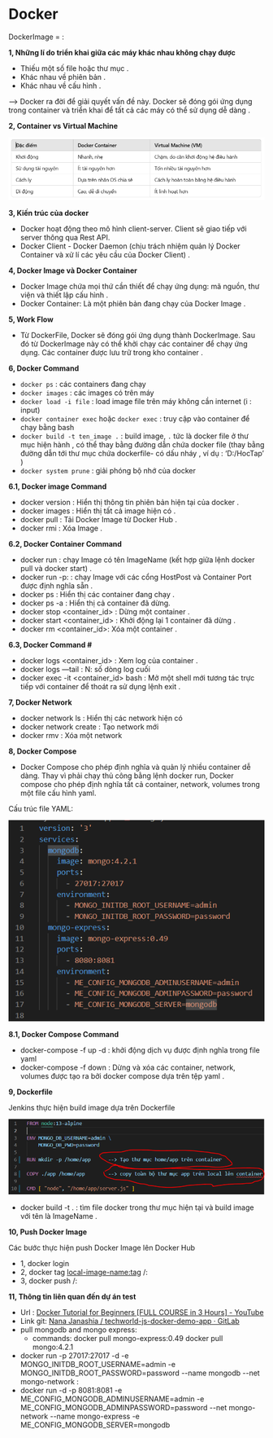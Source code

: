 # Docker

DockerImage = <Repository>:<tag>

**1, Những lí do triển khai giữa các máy khác nhau không chạy được**

- Thiếu một số file hoặc thư mục .
- Khác nhau về phiên bản .
- Khác nhau về cấu hình .

—> Docker ra đời để giải quyết vấn đề này. Docker sẽ đóng gói ứng dụng trong container và triển khai để tất cả các máy có thể sử dụng dễ dàng .

**2, Container vs Virtual Machine**

![image.png](image.png)

**3, Kiến trúc của docker**

- Docker hoạt động theo mô hình client-server. Client sẽ giao tiếp với server thông qua Rest API.
- Docker Client - Docker Daemon (chịu trách nhiệm quản lý Docker Container và xử lí các yêu cầu của Docker Client) .

**4, Docker Image và Docker Container**

- Docker Image chứa mọi thứ cần thiết để chạy ứng dụng: mã nguồn, thư viện và thiết lập cấu hình .
- Docker Container: Là một phiên bản đang chạy của Docker Image .

**5, Work Flow**

- Từ DockerFile, Docker sẽ đóng gói ứng dụng thành DockerImage. Sau đó từ DockerImage này có thể khởi chạy các container để chạy ứng dụng. Các container được lưu trữ trong kho container .

**6, Docker Command**

- `docker ps` : các containers đang chạy
- `docker images` : các images có trên máy
- `docker load -i file` : load image file trên máy không cần internet (i : input)
- `docker container exec` hoặc `docker exec` : truy cập vào container để chạy bằng bash
- `docker build -t ten_image .` : build image, `.` tức là docker file ở thư mục hiện hành , có thể thay bằng đường dẫn chứa docker file (thay bằng đường dẫn tới thư mục chứa dockerfile-  có dấu nháy , ví dụ : ‘D:/HocTap’ )
- `docker system prune` : giải phóng bộ nhớ của docker

**6.1, Docker image Command**

- docker version : Hiển thị thông tin phiên bản hiện tại của docker .
- docker images : Hiển thị tất cả image hiện có .
- docker pull <ImageName> : Tải Docker Image từ Docker Hub .
- docker rmi <ImageId> : Xóa Image .

**6.2, Docker Container Command**

- docker run <ImageName> : chạy Image có tên ImageName (kết hợp giữa lệnh docker pull và docker start) .
- docker run -p<HostPost>:<ContainerPost> <ImageName> : chạy Image với các cổng HostPost và Container Port được định nghĩa sẵn .
- docker ps  : Hiển thị các container đang chạy .
- docker ps -a : Hiển thị cả container đã dừng.
- docker stop <container_id> : Dừng một container .
- docker start <container_id> : Khởi động lại 1 container đã dừng .
- docker rm <container_id>: Xóa một container .

 **6.3, Docker Command #**

- docker logs <container_id> : Xem log của container .
- docker logs —tail <N> <containerId> : N: số dòng log cuối
- docker exec -it <container_id> bash : Mở một shell mới tương tác trực tiếp với container để thoát ra sử dụng lệnh exit .

**7, Docker Network**

- docker network ls : Hiển thị các network hiện có
- docker network create <NetworkName> : Tạo network mới
- docker rmv <NetworkName> : Xóa một network

**8, Docker Compose**

- Docker Compose cho phép định nghĩa và quản lý nhiều container dễ dàng. Thay vì phải chạy thủ công bằng lệnh docker run, Docker compose cho phép định nghĩa tất cả container, network, volumes trong một file cấu hình yaml.

Cấu trúc file YAML:

![image.png](image%201.png)

**8.1, Docker Compose Command**

- docker-compose -f <file Yaml> up -d : khởi động dịch vụ được định nghĩa trong file yaml
- docker-compose -f <file Yaml> down : Dừng và xóa các container, network, volumes được tạo ra bởi docker compose dựa trên tệp yaml .

**9, Dockerfile**

Jenkins thực hiện build image dựa trên Dockerfile

![image.png](image%202.png)

- docker build -t <ImageName> .  : tìm file docker trong thư mục hiện tại và build image với tên là ImageName .

**10, Push Docker Image**

Các bước thực hiện push Docker Image lên Docker Hub

- 1, docker login
- 2, docker tag <local-image-name:tag> <username>/<repository-name>:<tag>
- 3, docker push <username>/<repository-name>:<tag>

**11, Thông tin liên quan đến dự án test**

- Url : [Docker Tutorial for Beginners [FULL COURSE in 3 Hours] - YouTube](https://www.youtube.com/watch?v=3c-iBn73dDE&list=LL&index=1&t=4s)
- Link git: [Nana Janashia / techworld-js-docker-demo-app · GitLab](https://gitlab.com/nanuchi/techworld-js-docker-demo-app)
- pull mongodb and mongo express:
    - commands:
    docker pull mongo-express:0.49
    docker pull mongo:4.2.1
- docker run -p 27017:27017 -d -e MONGO_INITDB_ROOT_USERNAME=admin -e MONGO_INITDB_ROOT_PASSWORD=password --name mongodb --net mongo-network <ContainerID>  :
- docker run -d -p 8081:8081 -e ME_CONFIG_MONGODB_ADMINUSERNAME=admin -e ME_CONFIG_MONGODB_ADMINPASSWORD=password --net mongo-network --name mongo-express -e ME_CONFIG_MONGODB_SERVER=mongodb <ContainerId>